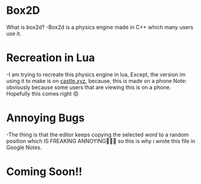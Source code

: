# Box2D
What is box2d?
-Box2d is a physics engine made in C++ which many users use it.

# Recreation in Lua
-I am trying to recreate this physics engine in lua, Except, the version im using it to make is on [castle.xyz](https.castle.xyz), because, this is made on a phone Note: obviously because some users that are viewing this is on a phone.
Hopefully this comes right 😟
# Annoying Bugs
 -The thing is that the editor keeps copying the selected word to a random position which IS FREAKING ANNOYING🤬🤬🤬
so this is why i wrote this file in Google Notes.
# Coming Soon!!
